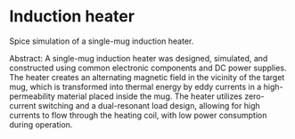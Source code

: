 # Induction heater
Spice simulation of a single-mug induction heater.

Abstract: A single-mug induction heater was designed, simulated, and constructed using common electronic components and DC power supplies. The heater creates an alternating magnetic field in the vicinity of the target mug, which is transformed into thermal energy by eddy currents in a high-permeability material placed inside the mug. The heater utilizes zero-current switching and a dual-resonant load design, allowing for high currents to flow through the heating coil, with low power consumption during operation.
